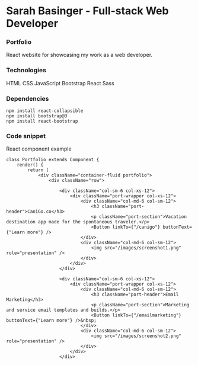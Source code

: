 # Sarah Basinger - Full-stack Web Developer  
### Portfolio  
React website for showcasing my work as a web developer.

### Technologies 
HTML 
CSS 
JavaScript 
Bootstrap 
React 
Sass

### Dependencies
```
npm install react-collapsible
npm install bootstrap@3
npm install react-bootstrap
```

### Code snippet
React component example
```
class Portfolio extends Component {
	render() {
		return (
			<div className="container-fluid portfolio">
				<div className="row">

					<div className="col-sm-6 col-xs-12">
						<div className="port-wrapper col-xs-12">
							<div className="col-md-6 col-sm-12">
								<h3 className="port-header">CaniGo.co</h3>
								<p className="port-section">Vacation destination app made for the spontaneous traveler.</p>
								<Button linkTo={"/canigo"} buttonText={"Learn more"} />
							</div>
							<div className="col-md-6 col-sm-12">
								<img src="/images/screenshot1.png" role="presentation" />
							</div>
						</div>
					</div>

					<div className="col-sm-6 col-xs-12">
						<div className="port-wrapper col-xs-12">
							<div className="col-md-6 col-sm-12">
								<h3 className="port-header">Email Marketing</h3>
								<p className="port-section">Marketing and service email templates and builds.</p>
								<Button linkTo={"/emailmarketing"} buttonText={"Learn more"} />&nbsp;
							</div>
							<div className="col-md-6 col-sm-12">
								<img src="/images/screenshot2.png" role="presentation" />
							</div>
						</div>
					</div>
```
